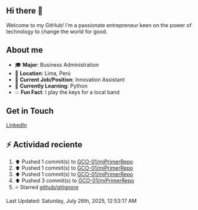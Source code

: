## Hi there 👋
Welcome to my GitHub! I'm a passionate entrepreneur keen on the power of technology to change the world for good.

## About me
- 🎓 **Major**: Business Administration
- 📍 **Location**: Lima, Perú
- 💼 **Current Job/Position**: Innovation Assistant
- 🌱 **Currently Learning**: Python
- 💥 **Fun Fact**: I play the keys for a local band

## Get in Touch
[LinkedIn](https://www.linkedin.com/in/gabriel-carpio-ochoa-717205220/)

## :zap: Actividad reciente
<!--RECENT_ACTIVITY:start-->
1. ⬆️ Pushed 1 commit(s) to [GCO-01/miPrimerRepo](https://github.com/GCO-01/miPrimerRepo)<br>
2. ⬆️ Pushed 1 commit(s) to [GCO-01/miPrimerRepo](https://github.com/GCO-01/miPrimerRepo)<br>
3. ⬆️ Pushed 1 commit(s) to [GCO-01/miPrimerRepo](https://github.com/GCO-01/miPrimerRepo)<br>
4. ⬆️ Pushed 3 commit(s) to [GCO-01/miPrimerRepo](https://github.com/GCO-01/miPrimerRepo)<br>
5. ⭐ Starred [github/gitignore](https://github.com/github/gitignore)<br>
<!--RECENT_ACTIVITY:end-->
<!--RECENT_ACTIVITY:last_update-->
Last Updated: Saturday, July 26th, 2025, 12:53:17 AM
<!--RECENT_ACTIVITY:last_update_end-->
